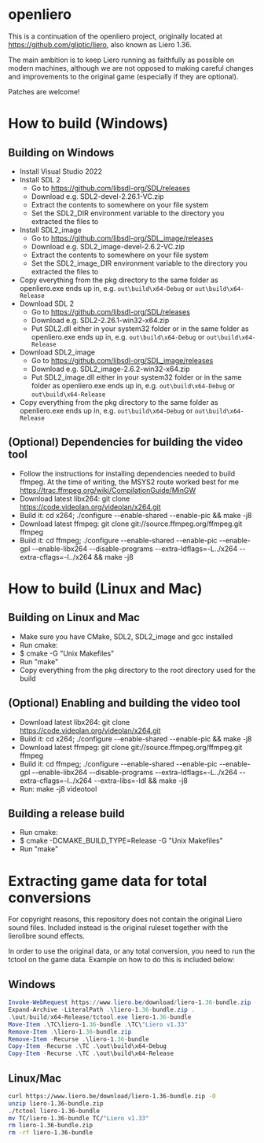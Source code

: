 openliero
=========

This is a continuation of the openliero project, originally located at 
https://github.com/gliptic/liero, also known as Liero 1.36.

The main ambition is to keep Liero running as faithfully as possible on 
modern machines, although we are not opposed to making careful changes 
and improvements to the original game (especially if they are optional).

Patches are welcome!

How to build (Windows)
======================

Building on Windows
-----------------------
* Install Visual Studio 2022
* Install SDL 2
  * Go to https://github.com/libsdl-org/SDL/releases
  * Download e.g. SDL2-devel-2.26.1-VC.zip
  * Extract the contents to somewhere on your file system
  * Set the SDL2_DIR environment variable to the directory you extracted the files to
* Install SDL2_image
  * Go to https://github.com/libsdl-org/SDL_image/releases
  * Download e.g. SDL2_image-devel-2.6.2-VC.zip
  * Extract the contents to somewhere on your file system
  * Set the SDL2_image_DIR environment variable to the directory you extracted the files to
* Copy everything from the pkg directory to the same folder as openliero.exe ends up in, e.g. `out\build\x64-Debug` or `out\build\x64-Release`
* Download SDL 2
  * Go to https://github.com/libsdl-org/SDL/releases
  * Download e.g. SDL2-2.26.1-win32-x64.zip
  * Put SDL2.dll either in your system32 folder or in the same folder as openliero.exe ends up in, e.g. `out\build\x64-Debug` or `out\build\x64-Release`
* Download SDL2_image
  * Go to https://github.com/libsdl-org/SDL_image/releases
  * Download e.g. SDL2_image-2.6.2-win32-x64.zip
  * Put SDL2_image.dll either in your system32 folder or in the same folder as openliero.exe ends up in, e.g. `out\build\x64-Debug` or `out\build\x64-Release`
* Copy everything from the pkg directory to the same folder as openliero.exe ends up in, e.g. `out\build\x64-Debug` or `out\build\x64-Release`


(Optional) Dependencies for building the video tool
-----------------------
* Follow the instructions for installing dependencies needed to build ffmpeg. At the time of writing, the MSYS2 route worked best for me https://trac.ffmpeg.org/wiki/CompilationGuide/MinGW
* Download latest libx264: git clone https://code.videolan.org/videolan/x264.git
* Build it: cd x264; ./configure --enable-shared --enable-pic && make -j8
* Download latest ffmpeg: git clone git://source.ffmpeg.org/ffmpeg.git ffmpeg
* Build it: cd ffmpeg; ./configure --enable-shared --enable-pic --enable-gpl --enable-libx264 --disable-programs --extra-ldflags=-L../x264 --extra-cflags=-I../x264 && make -j8

How to build (Linux and Mac)
============================

Building on Linux and Mac
-------------------------
* Make sure you have CMake, SDL2, SDL2_image and gcc installed
* Run cmake:
* $ cmake -G "Unix Makefiles"
* Run "make"
* Copy everything from the pkg directory to the root directory used for the build

(Optional) Enabling and building the video tool
-------------------------------
* Download latest libx264: git clone https://code.videolan.org/videolan/x264.git
* Build it: cd x264; ./configure --enable-shared --enable-pic && make -j8
* Download latest ffmpeg: git clone git://source.ffmpeg.org/ffmpeg.git ffmpeg
* Build it: cd ffmpeg; ./configure --enable-shared --enable-pic --enable-gpl --enable-libx264 --disable-programs --extra-ldflags=-L../x264 --extra-cflags=-I../x264 --extra-libs=-ldl && make -j8
* Run: make -j8 videotool

Building a release build
---------------------
* Run cmake:
* $ cmake -DCMAKE_BUILD_TYPE=Release -G "Unix Makefiles"
* Run "make"

Extracting game data for total conversions
======================

For copyright reasons, this repository does not contain the original Liero sound
files. Included instead is the original ruleset together with the lierolibre
sound effects.

In order to use the original data, or any total conversion, you need to run
the tctool on the game data. Example on how to do this is included below:

Windows
---------------------
```powershell
Invoke-WebRequest https://www.liero.be/download/liero-1.36-bundle.zip -OutFile liero-1.36-bundle.zip
Expand-Archive -LiteralPath .\liero-1.36-bundle.zip .
.\out/build/x64-Release/tctool.exe liero-1.36-bundle
Move-Item .\TC\liero-1.36-bundle .\TC\"Liero v1.33"
Remove-Item .\liero-1.36-bundle.zip
Remove-Item -Recurse .\liero-1.36-bundle
Copy-Item -Recurse .\TC .\out\build\x64-Debug
Copy-Item -Recurse .\TC .\out\build\x64-Release
```

Linux/Mac
---------------------
```bash
curl https://www.liero.be/download/liero-1.36-bundle.zip -O
unzip liero-1.36-bundle.zip
./tctool liero-1.36-bundle
mv TC/liero-1.36-bundle TC/"Liero v1.33"
rm liero-1.36-bundle.zip
rm -rf liero-1.36-bundle
```
